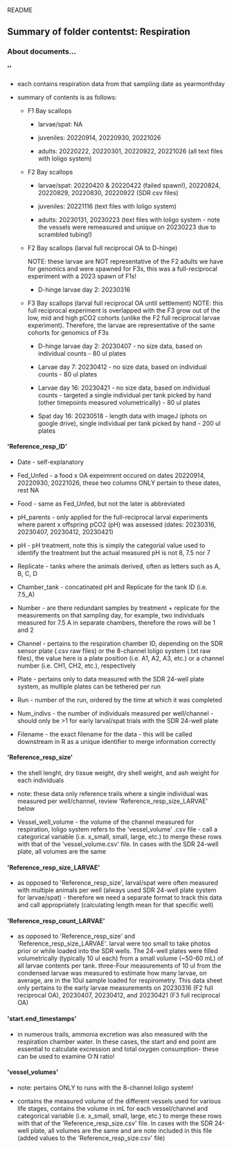 README


## Summary of folder contentst: **Respiration**


### About documents...


#### '<YYYMMDD>'

- each contains respiration data from that sampling date as yearmonthday

- summary of contents is as follows:

	- F1 Bay scallops

		- larvae/spat: NA

		- juveniles: 20220914, 20220930, 20221026

		- adults: 20220222, 20220301, 20220922, 20221026 (all text files with loligo system)

	- F2 Bay scallops

		- larvae/spat: 20220420 & 20220422 (failed spawn!), 20220824, 20220829, 20220830, 20220922 (SDR csv files)

		- juveniles: 20221116 (text files with loligo system)

		- adults: 20230131, 20230223 (text files with loligo system - note the vessels were remeasured and unique on 20230223 due to scrambled tubing!)

  - F2 Bay scallops (larval full reciprocal OA to D-hinge)

	NOTE: these larvae are NOT representative of the F2 adults we have for genomics and were spawned for F3s, this was a full-reciprocal experiment with a 2023 spawn of F1s!  

    - D-hinge larvae day 2: 20230316

  - F3 Bay scallops (larval full reciprocal OA until settlement)
	NOTE: this full reciprocal experiment is overlapped with the F3 grow out of the low, mid and high pCO2 cohorts (unlike the F2 full reciprocal larvae experiment). Therefore, the larvae are representative of the same cohorts for genomics of F3s

	- D-hinge larvae day 2: 20230407 - no size data, based on individual counts - 80 ul plates

	- Larvae day 7: 20230412 - no size data, based on individual counts - 80 ul plates

	- Larvae day 16: 20230421 - no size data, based on individual counts - targeted a single individual per tank picked by hand (other timepoints measured volumetrically) - 80 ul plates

	- Spat day 16: 20230518 - length data with imageJ (phots on google drive), single individual per tank picked by hand - 200 ul plates

#### 'Reference_resp_ID'

- Date      - self-explanatory

- Fed_Unfed	- a food x OA expeimrent occured on dates 20220914, 20220930, 20221026, these two columns ONLY pertain to these dates, rest NA

- Food	    - same as Fed_Unfed, but not the later is abbreviated

- pH_parents - only applied for the full-reciprocal larval experiments where parent x offspring pCO2 (pH) was assessed (dates: 20230316, 20230407, 20230412, 20230421)

- pH        - pH treatment, note this is simply the categorial value used to identify the treatment but the actual measured pH is not 8, 7.5 nor 7

- Replicate	- tanks where the animals derived, often as letters such as A, B, C, D

- Chamber_tank	- concatinated pH and Replicate for the tank ID (i.e. 7.5_A)

- Number	    - are there redundant samples by treatment + replicate for the measurements on that sampling day, for example, two individuals measured for 7.5 A in separate chambers, therefore the rows will be 1 and 2

- Channel	    - pertains to the respiration chamber ID, depending on the SDR sensor plate (.csv raw files) or the 8-channel loligo system (.txt raw files), the value here is a plate position (i.e. A1, A2, A3, etc.) or a channel number (i.e. CH1, CH2, etc.), respectively

- Plate	        - pertains only to data measured with the SDR 24-well plate system, as multiple plates can be tethered per run

- Run	        - number of the run, ordered by the time at which it was completed

- Num_indivs	- the number of individuals measured per well/channel - should only be >1 for early larval/spat trials with the SDR 24-well plate

- Filename      - the exact filename for the data - this will be called downstream in R as a unique identifier to merge information correctly



#### 'Reference_resp_size'

- the shell lenght, dry tissue weight, dry shell weight, and ash weight for each individuals

- note: these data only reference trails where a single individual was measured per well/channel, review 'Reference_resp_size_LARVAE' below

- Vessel_well_volume - the volume of the channel measured for respiration, loligo system refers to the 'vessel_volume' .csv file - call a categorical variable (i.e. x_small, small, large, etc.) to merge these rows with that of the 'vessel_volume.csv' file.  In cases with the SDR 24-well plate, all volumes are the same


#### 'Reference_resp_size_LARVAE'

- as opposed to 'Reference_resp_size', larval/spat were often measured with multiple animals per well (always used SDR 24-well plate system for larvae/spat) - therefore we
need a separate format to track this data and call appropriately (calculating length mean for that specific well)

#### 'Reference_resp_count_LARVAE'

- as opposed to 'Reference_resp_size' and 'Reference_resp_size_LARVAE'. larval were too small to take photos prior or while loaded into the SDR wells. The 24-well plates were filled volumetrically (typically 10 ul each)
from a small volume (~50-60 mL) of all larvae contents per tank. three-Four measurements of 10 ul from the condensed larvae was measured to estimate how many larvae, on average, are in the 10ul sample loaded for respirometry.
This data sheet only pertains to the early larvae measurements on  20230316 (F2 full reciprocal OA), 20230407, 20230412, and 20230421 (F3 full reciprocal OA)

#### 'start.end_timestamps'

- in numerous trails, ammonia excretion was also measured with the respiration chamber water. In these cases, the start and end point are essential to calculate excression and total oxygen consumption- these can be used to examine O:N ratio!

#### 'vessel_volumes'

- note: pertains ONLY to runs with the 8-channel loligo system!

- contains the measured volume of the different vessels used for various life stages, contains the volume in mL for each vessel/channel and categorical variable (i.e. x_small, small, large, etc.) to merge these rows with that of the 'Reference_resp_size.csv' file.  In cases with the SDR 24-well plate, all volumes are the same and are note included in this file (added values to the 'Reference_resp_size.csv' file)
